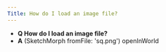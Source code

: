 ```yaml
---
Title: How do I load an image file?
---
```


- **Q How do I load an image file?**
- **A** (SketchMorph fromFile: 'sq.png') openInWorld

